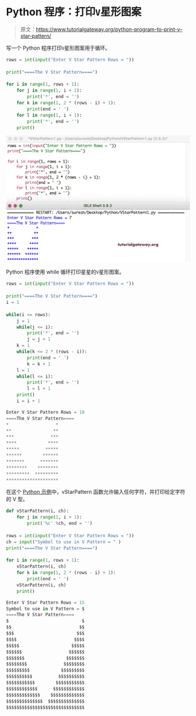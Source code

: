 # Python 程序：打印`V`星形图案

> 原文：<https://www.tutorialgateway.org/python-program-to-print-v-star-pattern/>

写一个 Python 程序打印`V`星形图案用于循环。

```py
rows = int(input("Enter V Star Pattern Rows = "))

print("====The V Star Pattern====")

for i in range(1, rows + 1):
    for j in range(1, i + 1):
        print('*', end = '')
    for k in range(1, 2 * (rows - i) + 1):
        print(end = ' ')
    for l in range(1, i + 1):
        print('*', end = '')
    print()
```

![Python Program to Print V Star Pattern](img/4a6a6f218fdf28186a67afe17efecb4e.png)

Python 程序使用 while 循环打印星星的`V`星形图案。

```py
rows = int(input("Enter V Star Pattern Rows = "))

print("====The V Star Pattern====")
i = 1

while(i <= rows):
    j = 1
    while(j <= i):
        print('*', end = '')
        j = j + 1
    k = 1
    while(k <= 2 * (rows - i)):
        print(end = ' ')
        k = k + 1
    l = 1
    while(l <= i):
        print('*', end = '')
        l = l + 1
    print()
    i = i + 1
```

```py
Enter V Star Pattern Rows = 10
====The V Star Pattern====
*                  *
**                **
***              ***
****            ****
*****          *****
******        ******
*******      *******
********    ********
*********  *********
********************
```

在这个 [Python 示例](https://www.tutorialgateway.org/python-programming-examples/)中，vStarPattern 函数允许输入任何字符，并打印给定字符的 V 型。

```py
def vStarPattern(i, ch):
    for j in range(1, i + 1):
        print('%c' %ch, end = '')

rows = int(input("Enter V Star Pattern Rows = "))
ch = input("Symbol to use in V Pattern = " )
print("====The V Star Pattern====")

for i in range(1, rows + 1):
    vStarPattern(i, ch)
    for k in range(1, 2 * (rows - i) + 1):
        print(end = ' ')
    vStarPattern(i, ch)
    print()
```

```py
Enter V Star Pattern Rows = 15
Symbol to use in V Pattern = $
====The V Star Pattern====
$                            $
$$                          $$
$$$                        $$$
$$$$                      $$$$
$$$$$                    $$$$$
$$$$$$                  $$$$$$
$$$$$$$                $$$$$$$
$$$$$$$$              $$$$$$$$
$$$$$$$$$            $$$$$$$$$
$$$$$$$$$$          $$$$$$$$$$
$$$$$$$$$$$        $$$$$$$$$$$
$$$$$$$$$$$$      $$$$$$$$$$$$
$$$$$$$$$$$$$    $$$$$$$$$$$$$
$$$$$$$$$$$$$$  $$$$$$$$$$$$$$
$$$$$$$$$$$$$$$$$$$$$$$$$$$$$$
```